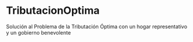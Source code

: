 # TributacionOptima
Solución  al Problema de la Tributación Óptima con  un hogar representativo y un gobierno benevolente

